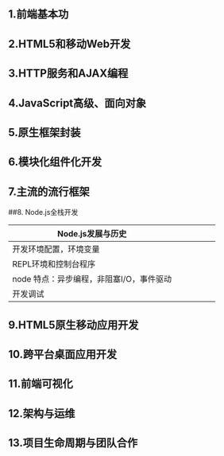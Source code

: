 ## 1.前端基本功

## 2.HTML5和移动Web开发

## 3.HTTP服务和AJAX编程

## 4.JavaScript高级、面向对象

## 5.原生框架封装

## 6.模块化组件化开发

## 7.主流的流行框架

##8. Node.js全栈开发

| Node.js发展与历史                        |      |      |      |      |      |
| ---------------------------------------- | ---- | ---- | ---- | ---- | ---- |
| 开发环境配置，环境变量                   |      |      |      |      |      |
| REPL环境和控制台程序                     |      |      |      |      |      |
| node 特点：异步编程，非阻塞I/O，事件驱动 |      |      |      |      |      |
| 开发调试                                 |      |      |      |      |      |

## 9.HTML5原生移动应用开发

## 10.跨平台桌面应用开发

## 11.前端可视化

## 12.架构与运维

## 13.项目生命周期与团队合作


